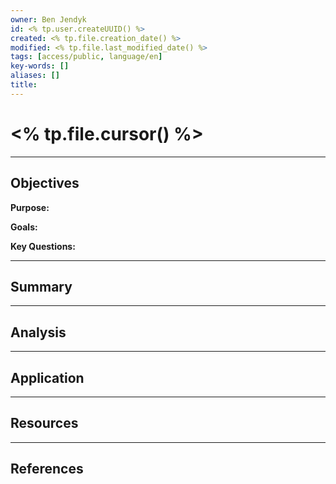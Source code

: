 ```yaml
---
owner: Ben Jendyk
id: <% tp.user.createUUID() %>
created: <% tp.file.creation_date() %>
modified: <% tp.file.last_modified_date() %>
tags: [access/public, language/en]
key-words: []
aliases: []
title:
---
```


# <% tp.file.cursor() %>

---

## Objectives

**Purpose:**

**Goals:**

**Key Questions:**

---

## Summary

---

## Analysis

---

## Application

---

## Resources

---

## References

